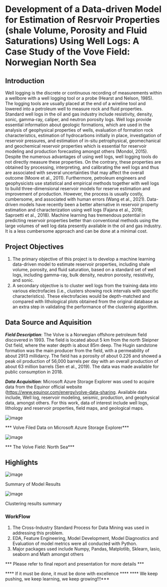 # Development of a Data-driven Model for Estimation of Resrvoir Properties (shale Volume, Porosity and Fluid Saturations) Using Well Logs: A Case Study of the Vove Field: Norwegian North Sea

## Introduction 
Well logging is the discrete or continuous recording of measurements within a wellbore with a well logging tool or a probe (Hearst and Nelson, 1985). The logging tools are usually placed at the end of a wireline tool and lowered into a petroleum well to measure rock and fluid properties. Standard well logs in the oil and gas industry include resistivity, density, sonic, gamma-ray, caliper, and neutron porosity logs. Well logs provide essential information about geologic formations, which are used in the analysis of geophysical properties of wells, evaluation of formation rock characteristics, estimation of hydrocarbons initially in place, investigation of reservoir pressures, and estimation of in-situ petrophysical, geomechanical and geochemical reservoir properties which is essential for reservoir modeling and production forecasting amongst others (Mondol, 2015).
Despite the numerous advantages of using well logs, well logging tools do not directly measure these properties. On the contrary, these properties are obtained by processing, interpreting, and calibrating the well logs and thus are associated with several uncertainties that may affect the overall outcome (Moore et al., 2011). Furthermore, petroleum engineers and geophysicists use statistical and empirical methods together with well logs to build three-dimensional reservoir models for reserve estimation and improvement of production. However, the process is usually costly, cumbersome, and associated with human errors (Wang et al., 2021).
Data-driven models have recently been a better alternative in reservoir property estimation and characterization using well logs (Fajana et al., 2018; Saproetti et al., 2018). Machine learning has tremendous potential in predicting reservoir properties better than conventional methods using the large volumes of well log data presently available in the oil and gas industry. It is a less cumbersome approach and can be done at a minimal cost.

## Project Objectives
1. The primary objective of this project is to develop a machine learning data-driven model to estimate reservoir properties, including shale volume, porosity, and fluid saturation, based on a standard set of well logs, including gamma-ray, bulk density, neutron porosity, resistivity, and sonic.
2. A secondary objective is to cluster well logs from the training data into various electrofacies (i.e., clusters showing rock intervals with specific characteristics). These electrofacies would be depth-matched and compared with lithological plots obtained from the original database as an extra step in validating the performance of the clustering algorithm.

## Data Source and Aquisition
***Field Description***: The Volve is a Norwegian offshore petroleum field discovered in 1993. The field is located about 5 km from the north Sleipner Ost field, where the water depth is about 85m deep. The Hugin sandstone formation was the main producer from the field, with a permeability of about 2913 millidarcy. The field has a porosity of about 0.226 and showed a peak oil production of 56,000 barrels per day with an overall production of about 63 million barrels (Sen et al., 2019). The data was made available for public consumption in 2018.

***Data Acquisition***: Microsoft Azure Storage Explorer was used to acquire data from the Equinor official website (https://www.equinor.com/energy/volve-data-sharing.
Available data include, Well log, reservoir modeling, seismic, production, and geophysical data, amongst others. For this work, data of interest include well logs, lithology and reservoir properties, field maps, and geological maps.

![image](https://user-images.githubusercontent.com/96665362/211133064-0cf8c480-a52b-49d2-a6ea-0e27661a49a6.png)

*** Volve Filed Data on Microsoft Azure Storage Explorer***


![image](https://user-images.githubusercontent.com/96665362/211133077-5b1b1aaa-baf0-418d-906b-dcec3c4db3f3.png)

*** The Volve Field: North Sea***



## Highlights 

![image](https://user-images.githubusercontent.com/96665362/211133137-17851122-5cd0-4701-a3c4-6b1a8c140704.png)

Summary of Model Results

![image](https://user-images.githubusercontent.com/96665362/211133171-96de4429-d323-41b1-b102-f83379682721.png)

Clustering results summary

### WorkFlow
1. The Cross-Industry Standard Process for Data Mining was used in addressing this problem. 
2. EDA, Feature Engineering, Model Development, Model Diagnostics and Evaluation of model metrics were all conducted with Python. 
3. Major packages used include Numpy, Pandas, Matplotlib, Sklearn, lasio, seaborn and Math amongst others

*** Please refer to final report and presentation for more details ***

**** If it must be done, it must be done with excellence ****
**** We keep pushing, we keep learning, we keep growing!!!***
